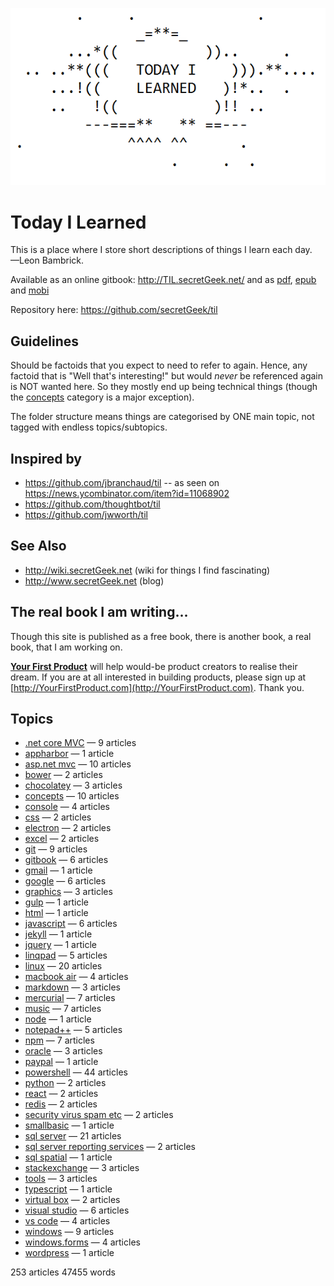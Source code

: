 ![Today I Learned](today_i_learned.png)


# Today I Learned

This is a place where I store short descriptions of things I learn each day.
<br />&mdash;Leon Bambrick.

Available as an online gitbook: http://TIL.secretGeek.net/ and as [pdf](https://www.gitbook.com/download/pdf/book/secretgeek/til), [epub](https://www.gitbook.com/download/epub/book/secretgeek/til) and [mobi](https://www.gitbook.com/download/mobi/book/secretgeek/til)

Repository here: https://github.com/secretGeek/til

## Guidelines

Should be factoids that you expect to need to refer to again. Hence, any factoid that is "Well that's interesting!" but would *never* be referenced again is NOT wanted here. So they mostly end up being technical things (though the [concepts](concepts/01_summary.md) category is a major exception).

The folder structure means things are categorised by ONE main topic, not tagged with endless topics/subtopics.

## Inspired by

 * https://github.com/jbranchaud/til -- as seen on https://news.ycombinator.com/item?id=11068902
 * https://github.com/thoughtbot/til
 * https://github.com/jwworth/til

## See Also

 * http://wiki.secretGeek.net (wiki for things I find fascinating)
 * http://www.secretGeek.net (blog)
 
## The real book I am writing...

Though this site is published as a free book, there is another book, a real book, that I am working on.
 
**[Your First Product](http://YourFirstProduct.com)** will help would-be product creators to realise their dream. If you are at all interested in building products, please sign up at [http://YourFirstProduct.com](http://YourFirstProduct.com). Thank you.







## Topics

 * [.net core MVC](.net_core_MVC/01_summary.md) &mdash; 9 articles
 * [appharbor](appharbor/01_summary.md) &mdash; 1 article
 * [asp.net mvc](asp.net_mvc/01_summary.md) &mdash; 10 articles
 * [bower](bower/01_summary.md) &mdash; 2 articles
 * [chocolatey](chocolatey/01_summary.md) &mdash; 3 articles
 * [concepts](concepts/01_summary.md) &mdash; 10 articles
 * [console](console/01_summary.md) &mdash; 4 articles
 * [css](css/01_summary.md) &mdash; 2 articles
 * [electron](electron/01_summary.md) &mdash; 2 articles
 * [excel](excel/01_summary.md) &mdash; 2 articles
 * [git](git/01_summary.md) &mdash; 9 articles
 * [gitbook](gitbook/01_summary.md) &mdash; 6 articles
 * [gmail](gmail/01_summary.md) &mdash; 1 article
 * [google](google/01_summary.md) &mdash; 6 articles
 * [graphics](graphics/01_summary.md) &mdash; 3 articles
 * [gulp](gulp/01_summary.md) &mdash; 1 article
 * [html](html/01_summary.md) &mdash; 1 article
 * [javascript](javascript/01_summary.md) &mdash; 6 articles
 * [jekyll](jekyll/01_summary.md) &mdash; 1 article
 * [jquery](jquery/01_summary.md) &mdash; 1 article
 * [linqpad](linqpad/01_summary.md) &mdash; 5 articles
 * [linux](linux/01_summary.md) &mdash; 20 articles
 * [macbook air](macbook_air/01_summary.md) &mdash; 4 articles
 * [markdown](markdown/01_summary.md) &mdash; 3 articles
 * [mercurial](mercurial/01_summary.md) &mdash; 7 articles
 * [music](music/01_summary.md) &mdash; 7 articles
 * [node](node/01_summary.md) &mdash; 1 article
 * [notepad++](notepad++/01_summary.md) &mdash; 5 articles
 * [npm](npm/01_summary.md) &mdash; 7 articles
 * [oracle](oracle/01_summary.md) &mdash; 3 articles
 * [paypal](paypal/01_summary.md) &mdash; 1 article
 * [powershell](powershell/01_summary.md) &mdash; 44 articles
 * [python](python/01_summary.md) &mdash; 2 articles
 * [react](react/01_summary.md) &mdash; 2 articles
 * [redis](redis/01_summary.md) &mdash; 2 articles
 * [security virus spam etc](security_virus_spam_etc/01_summary.md) &mdash; 2 articles
 * [smallbasic](smallbasic/01_summary.md) &mdash; 1 article
 * [sql server](sql_server/01_summary.md) &mdash; 21 articles
 * [sql server reporting services](sql_server_reporting_services/01_summary.md) &mdash; 2 articles
 * [sql spatial](sql_spatial/01_summary.md) &mdash; 1 article
 * [stackexchange](stackexchange/01_summary.md) &mdash; 3 articles
 * [tools](tools/01_summary.md) &mdash; 3 articles
 * [typescript](typescript/01_summary.md) &mdash; 1 article
 * [virtual box](virtual_box/01_summary.md) &mdash; 2 articles
 * [visual studio](visual_studio/01_summary.md) &mdash; 6 articles
 * [vs code](vs_code/01_summary.md) &mdash; 4 articles
 * [windows](windows/01_summary.md) &mdash; 9 articles
 * [windows.forms](windows.forms/01_summary.md) &mdash; 4 articles
 * [wordpress](wordpress/01_summary.md) &mdash; 1 article

253 articles
47455 words
